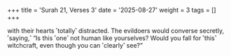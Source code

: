 +++
title = 'Surah 21, Verses 3'
date = '2025-08-27'
weight = 3
tags = []
+++

with their hearts ˹totally˺ distracted. The evildoers would converse secretly, ˹saying,˺ “Is this ˹one˺ not human like yourselves? Would you fall for ˹this˺ witchcraft, even though you can ˹clearly˺ see?”